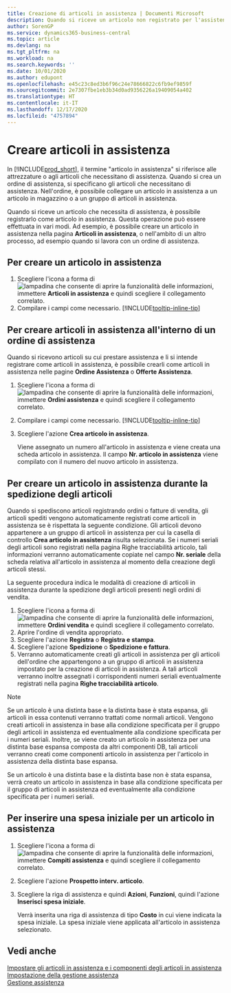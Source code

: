 ```yaml
---
title: Creazione di articoli in assistenza | Documenti Microsoft
description: Quando si riceve un articolo non registrato per l'assistenza è possibile registrarlo come articolo in assistenza.
author: SorenGP
ms.service: dynamics365-business-central
ms.topic: article
ms.devlang: na
ms.tgt_pltfrm: na
ms.workload: na
ms.search.keywords: ''
ms.date: 10/01/2020
ms.author: edupont
ms.openlocfilehash: e45c23c8ed3b6f96c24e78666822c6fb9ef9859f
ms.sourcegitcommit: 2e7307fbe1eb3b34d0ad9356226a19409054a402
ms.translationtype: HT
ms.contentlocale: it-IT
ms.lasthandoff: 12/17/2020
ms.locfileid: "4757894"
---
```

# <a name="create-service-items"></a>Creare articoli in assistenza
In [!INCLUDE[prod_short](includes/prod_short.md)], il termine "articolo in assistenza" si riferisce alle attrezzature o agli articoli che necessitano di assistenza. Quando si crea un ordine di assistenza, si specificano gli articoli che necessitano di assistenza. Nell'ordine, è possibile collegare un articolo in assistenza a un articolo in magazzino o a un gruppo di articoli in assistenza.    

Quando si riceve un articolo che necessita di assistenza, è possibile registrarlo come articolo in assistenza. Questa operazione può essere effettuata in vari modi. Ad esempio, è possibile creare un articolo in assistenza nella pagina **Articoli in assistenza**, o nell'ambito di un altro processo, ad esempio quando si lavora con un ordine di assistenza.   

## <a name="to-create-a-service-item"></a>Per creare un articolo in assistenza  
1. Scegliere l'icona a forma di ![lampadina che consente di aprire la funzionalità delle informazioni](media/ui-search/search_small.png "Informazioni sull'operazione che si desidera eseguire"), immettere **Articoli in assistenza** e quindi scegliere il collegamento correlato.
2. Compilare i campi come necessario. [!INCLUDE[tooltip-inline-tip](includes/tooltip-inline-tip_md.md)]  

## <a name="to-create-service-items-within-a-service-order"></a>Per creare articoli in assistenza all'interno di un ordine di assistenza  
Quando si ricevono articoli su cui prestare assistenza e li si intende registrare come articoli in assistenza, è possibile crearli come articoli in assistenza nelle pagine **Ordine Assistenza** o **Offerte Assistenza**.  

1. Scegliere l'icona a forma di ![lampadina che consente di aprire la funzionalità delle informazioni](media/ui-search/search_small.png "Informazioni sull'operazione che si desidera eseguire"), immettere **Ordini assistenza** e quindi scegliere il collegamento correlato.  
2. Compilare i campi come necessario. [!INCLUDE[tooltip-inline-tip](includes/tooltip-inline-tip_md.md)]  
3. Scegliere l'azione **Crea articolo in assistenza**.  

    Viene assegnato un numero all'articolo in assistenza e viene creata una scheda articolo in assistenza. Il campo **Nr. articolo in assistenza** viene compilato con il numero del nuovo articolo in assistenza.

## <a name="to-create-a-service-item-when-shipping-items"></a>Per creare un articolo in assistenza durante la spedizione degli articoli  
Quando si spediscono articoli registrando ordini o fatture di vendita, gli articoli spediti vengono automaticamente registrati come articoli in assistenza se è rispettata la seguente condizione. Gli articoli devono appartenere a un gruppo di articoli in assistenza per cui la casella di controllo **Crea articolo in assistenza** risulta selezionata. Se i numeri seriali degli articoli sono registrati nella pagina Righe tracciabilità articolo, tali informazioni verranno automaticamente copiate nel campo **Nr. seriale** della scheda relativa all'articolo in assistenza al momento della creazione degli articoli stessi.  

La seguente procedura indica le modalità di creazione di articoli in assistenza durante la spedizione degli articoli presenti negli ordini di vendita.  

1. Scegliere l'icona a forma di ![lampadina che consente di aprire la funzionalità delle informazioni](media/ui-search/search_small.png "Informazioni sull'operazione che si desidera eseguire"), immettere **Ordini vendita** e quindi scegliere il collegamento correlato.  
2. Aprire l'ordine di vendita appropriato.  
3. Scegliere l'azione **Registra** o **Registra e stampa**.  
4. Scegliere l'azione **Spedizione** o **Spedizione e fattura**.  
5. Verranno automaticamente creati gli articoli in assistenza per gli articoli dell'ordine che appartengono a un gruppo di articoli in assistenza impostato per la creazione di articoli in assistenza. A tali articoli verranno inoltre assegnati i corrispondenti numeri seriali eventualmente registrati nella pagina **Righe tracciabilità articolo**.  

> [!NOTE]  
>  Se un articolo è una distinta base e la distinta base è stata espansa, gli articoli in essa contenuti verranno trattati come normali articoli. Vengono creati articoli in assistenza in base alla condizione specificata per il gruppo degli articoli in assistenza ed eventualmente alla condizione specificata per i numeri seriali. Inoltre, se viene creato un articolo in assistenza per una distinta base espansa composta da altri componenti DB, tali articoli verranno creati come componenti articolo in assistenza per l'articolo in assistenza della distinta base espansa.  
>   
>  Se un articolo è una distinta base e la distinta base non è stata espansa, verrà creato un articolo in assistenza in base alla condizione specificata per il gruppo di articoli in assistenza ed eventualmente alla condizione specificata per i numeri seriali.  

## <a name="to-insert-a-starting-fee-for-a-service-item"></a>Per inserire una spesa iniziale per un articolo in assistenza
1. Scegliere l'icona a forma di ![lampadina che consente di aprire la funzionalità delle informazioni](media/ui-search/search_small.png "Informazioni sull'operazione che si desidera eseguire"), immettere **Compiti assistenza** e quindi scegliere il collegamento correlato.
2. Scegliere l'azione **Prospetto interv. articolo**.
3. Scegliere la riga di assistenza e quindi **Azioni**, **Funzioni**, quindi l'azione **Inserisci spesa iniziale**.  

    Verrà inserita una riga di assistenza di tipo **Costo** in cui viene indicata la spesa iniziale. La spesa iniziale viene applicata all'articolo in assistenza selezionato.

## <a name="see-also"></a>Vedi anche  
[Impostare gli articoli in assistenza e i componenti degli articoli in assistenza](service-how-setup-service-items.md)  
[Impostazione della gestione assistenza](service-setup-service.md)  
[Gestione assistenza](service-service.md)  

